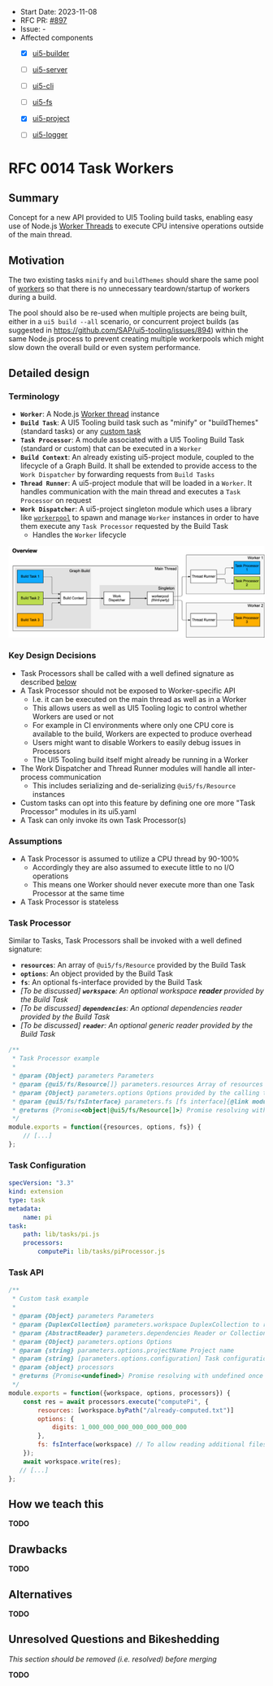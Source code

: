 - Start Date: 2023-11-08
- RFC PR: [#897](https://github.com/SAP/ui5-tooling/pull/897)
- Issue: -
- Affected components <!-- Check affected components by writing an "X" into the brackets -->
    + [x] [ui5-builder](https://github.com/SAP/ui5-builder)
    + [ ] [ui5-server](https://github.com/SAP/ui5-server)
    + [ ] [ui5-cli](https://github.com/SAP/ui5-cli)
    + [ ] [ui5-fs](https://github.com/SAP/ui5-fs)
    + [x] [ui5-project](https://github.com/SAP/ui5-project)
    + [ ] [ui5-logger](https://github.com/SAP/ui5-logger)


# RFC 0014 Task Workers

## Summary
<!-- You can either remove the following explanatory text or move it into this comment for later reference -->

Concept for a new API provided to UI5 Tooling build tasks, enabling easy use of Node.js [Worker Threads](https://nodejs.org/api/worker_threads.html) to execute CPU intensive operations outside of the main thread.

## Motivation
<!-- You can either remove the following explanatory text or move it into this comment for later reference -->

The two existing tasks `minify` and `buildThemes` should share the same pool of [workers](https://nodejs.org/api/worker_threads.html) so that there is no unnecessary teardown/startup of workers during a build.

The pool should also be re-used when multiple projects are being built, either in a `ui5 build --all` scenario, or concurrent project builds (as suggested in https://github.com/SAP/ui5-tooling/issues/894) within the same Node.js process to prevent creating multiple workerpools which might slow down the overall build or even system performance.

## Detailed design
<!-- You can either remove the following explanatory text or move it into this comment for later reference -->

### Terminology

* **`Worker`**: A Node.js [Worker thread](https://nodejs.org/api/worker_threads.html) instance
* **`Build Task`**: A UI5 Tooling build task such as "minify" or "buildThemes" (standard tasks) or any [custom task](https://sap.github.io/ui5-tooling/stable/pages/extensibility/CustomTasks/)
* **`Task Processor`**: A module associated with a UI5 Tooling Build Task (standard or custom) that can be executed in a `Worker`
* **`Build Context`**: An already existing ui5-project module, coupled to the lifecycle of a Graph Build. It shall be extended to provide access to the `Work Dispatcher` by forwarding requests from `Build Tasks`
* **`Thread Runner`**: A ui5-project module that will be loaded in a `Worker`. It handles communication with the main thread and executes a `Task Processor` on request
* **`Work Dispatcher`**: A ui5-project singleton module which uses a library like [`workerpool`](https://github.com/josdejong/workerpool) to spawn and manage `Worker` instances in order to have them execute any `Task Processor` requested by the Build Task
	- Handles the `Worker` lifecycle

![](./resources/0014-task-workers/Overview.png)

### Key Design Decisions

* Task Processors shall be called with a well defined signature as described [below](#task-processor)
* A Task Processor should not be exposed to Worker-specific API
	- I.e. it can be executed on the main thread as well as in a Worker
	- This allows users as well as UI5 Tooling logic to control whether Workers are used or not
	- For example in CI environments where only one CPU core is available to the build, Workers are expected to produce overhead
	- Users might want to disable Workers to easily debug issues in Processors
	- The UI5 Tooling build itself might already be running in a Worker
* The Work Dispatcher and Thread Runner modules will handle all inter-process communication
	- This includes serializing and de-serializing `@ui5/fs/Resource` instances
* Custom tasks can opt into this feature by defining one ore more "Task Processor" modules in its ui5.yaml
* A Task can only invoke its own Task Processor(s)

### Assumptions

* A Task Processor is assumed to utilize a CPU thread by 90-100%
	- Accordingly they are also assumed to execute little to no I/O operations
	- This means one Worker should never execute more than one Task Processor at the same time
* A Task Processor is stateless

### Task Processor

Similar to Tasks, Task Processors shall be invoked with a well defined signature:

* **`resources`**: An array of `@ui5/fs/Resource` provided by the Build Task
* **`options`**: An object provided by the Build Task
* **`fs`**: An optional fs-interface provided by the Build Task
* *[To be discussed] **`workspace`**: An optional workspace __reader__ provided by the Build Task*
* *[To be discussed] **`dependencies`**: An optional dependencies reader provided by the Build Task*
* *[To be discussed] **`reader`**: An optional generic reader provided by the Build Task*

```js
/**
 * Task Processor example
 *
 * @param {Object} parameters Parameters
 * @param {@ui5/fs/Resource[]} parameters.resources Array of resources provided by the build task
 * @param {Object} parameters.options Options provided by the calling task
 * @param {@ui5/fs/fsInterface} parameters.fs [fs interface]{@link module:@ui5/fs/fsInterface}-like class that internally handles communication with the main thread
 * @returns {Promise<object|@ui5/fs/Resource[]>} Promise resolving with either a flat object containing Resource instances as values, or an array of Resources
 */
module.exports = function({resources, options, fs}) {
    // [...]
};
````

### Task Configuration


```yaml
specVersion: "3.3"
kind: extension
type: task
metadata:
    name: pi
task:
    path: lib/tasks/pi.js
    processors:
    	computePi: lib/tasks/piProcessor.js
```


### Task API

```js
/**
 * Custom task example
 *
 * @param {Object} parameters Parameters
 * @param {DuplexCollection} parameters.workspace DuplexCollection to read and write files
 * @param {AbstractReader} parameters.dependencies Reader or Collection to read dependency files
 * @param {Object} parameters.options Options
 * @param {string} parameters.options.projectName Project name
 * @param {string} [parameters.options.configuration] Task configuration if given in ui5.yaml
 * @param {object} processors
 * @returns {Promise<undefined>} Promise resolving with undefined once data has been written
 */
module.exports = function({workspace, options, processors}) {
    const res = await processors.execute("computePi", {
    	resources: [workspace.byPath("/already-computed.txt")]
    	options: {
    		digits: 1_000_000_000_000_000_000_000
    	},
    	fs: fsInterface(workspace) // To allow reading additional files if necessary
    });
    await workspace.write(res);
   // [...] 
};
````


## How we teach this
<!-- You can either remove the following explanatory text or move it into this comment for later reference -->

**TODO**

## Drawbacks
<!-- You can either remove the following explanatory text or move it into this comment for later reference -->

**TODO**

## Alternatives
<!-- You can either remove the following explanatory text or move it into this comment for later reference -->

**TODO**

## Unresolved Questions and Bikeshedding
<!-- You can either remove the following explanatory text or move it into this comment for later reference -->

*This section should be removed (i.e. resolved) before merging*

**TODO**

